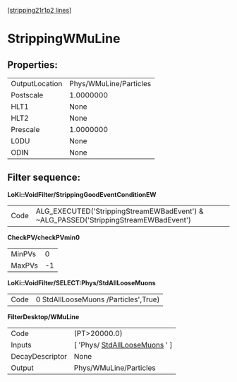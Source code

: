 [[stripping21r1p2 lines]](./stripping21r1p2-index)

# StrippingWMuLine

## Properties:

|                |                        |
|----------------|------------------------|
| OutputLocation | Phys/WMuLine/Particles |
| Postscale      | 1.0000000              |
| HLT1           | None                   |
| HLT2           | None                   |
| Prescale       | 1.0000000              |
| L0DU           | None                   |
| ODIN           | None                   |

## Filter sequence:

**LoKi::VoidFilter/StrippingGoodEventConditionEW**

|      |                                                                                       |
|------|---------------------------------------------------------------------------------------|
| Code | ALG_EXECUTED('StrippingStreamEWBadEvent') & \~ALG_PASSED('StrippingStreamEWBadEvent') |

**CheckPV/checkPVmin0**

|        |     |
|--------|-----|
| MinPVs | 0   |
| MaxPVs | -1  |

**LoKi::VoidFilter/SELECT:Phys/StdAllLooseMuons**

|      |                                      |
|------|--------------------------------------|
| Code | 0 StdAllLooseMuons /Particles',True) |

**FilterDesktop/WMuLine**

|                 |                                                                       |
|-----------------|-----------------------------------------------------------------------|
| Code            | (PT\>20000.0)                                                         |
| Inputs          | [ 'Phys/ [StdAllLooseMuons](./stripping21r1p2-stdallloosemuons) ' ] |
| DecayDescriptor | None                                                                  |
| Output          | Phys/WMuLine/Particles                                                |
